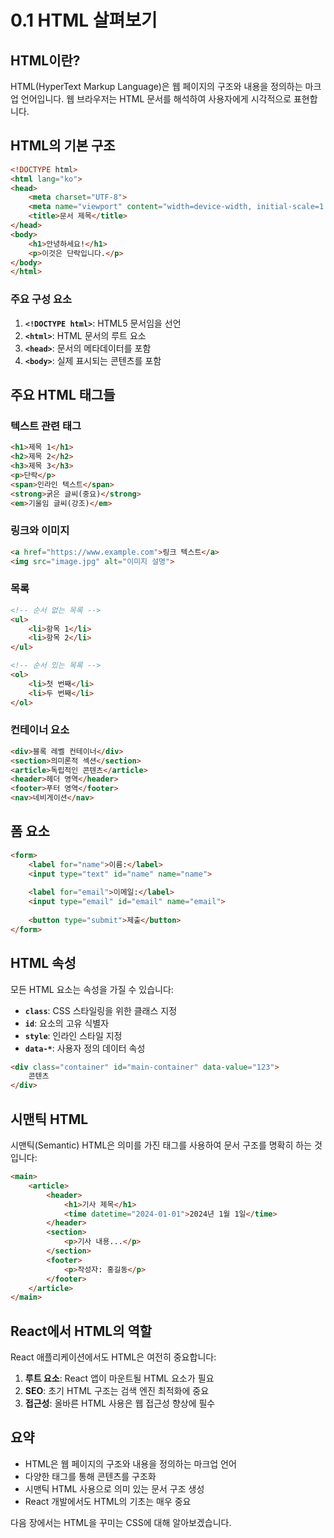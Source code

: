 # 0.1 HTML 살펴보기

## HTML이란?

HTML(HyperText Markup Language)은 웹 페이지의 구조와 내용을 정의하는 마크업 언어입니다. 웹 브라우저는 HTML 문서를 해석하여 사용자에게 시각적으로 표현합니다.

## HTML의 기본 구조

```html
<!DOCTYPE html>
<html lang="ko">
<head>
    <meta charset="UTF-8">
    <meta name="viewport" content="width=device-width, initial-scale=1.0">
    <title>문서 제목</title>
</head>
<body>
    <h1>안녕하세요!</h1>
    <p>이것은 단락입니다.</p>
</body>
</html>
```

### 주요 구성 요소

1. **`<!DOCTYPE html>`**: HTML5 문서임을 선언
2. **`<html>`**: HTML 문서의 루트 요소
3. **`<head>`**: 문서의 메타데이터를 포함
4. **`<body>`**: 실제 표시되는 콘텐츠를 포함

## 주요 HTML 태그들

### 텍스트 관련 태그

```html
<h1>제목 1</h1>
<h2>제목 2</h2>
<h3>제목 3</h3>
<p>단락</p>
<span>인라인 텍스트</span>
<strong>굵은 글씨(중요)</strong>
<em>기울임 글씨(강조)</em>
```

### 링크와 이미지

```html
<a href="https://www.example.com">링크 텍스트</a>
<img src="image.jpg" alt="이미지 설명">
```

### 목록

```html
<!-- 순서 없는 목록 -->
<ul>
    <li>항목 1</li>
    <li>항목 2</li>
</ul>

<!-- 순서 있는 목록 -->
<ol>
    <li>첫 번째</li>
    <li>두 번째</li>
</ol>
```

### 컨테이너 요소

```html
<div>블록 레벨 컨테이너</div>
<section>의미론적 섹션</section>
<article>독립적인 콘텐츠</article>
<header>헤더 영역</header>
<footer>푸터 영역</footer>
<nav>네비게이션</nav>
```

## 폼 요소

```html
<form>
    <label for="name">이름:</label>
    <input type="text" id="name" name="name">
    
    <label for="email">이메일:</label>
    <input type="email" id="email" name="email">
    
    <button type="submit">제출</button>
</form>
```

## HTML 속성

모든 HTML 요소는 속성을 가질 수 있습니다:

- **`class`**: CSS 스타일링을 위한 클래스 지정
- **`id`**: 요소의 고유 식별자
- **`style`**: 인라인 스타일 지정
- **`data-*`**: 사용자 정의 데이터 속성

```html
<div class="container" id="main-container" data-value="123">
    콘텐츠
</div>
```

## 시맨틱 HTML

시맨틱(Semantic) HTML은 의미를 가진 태그를 사용하여 문서 구조를 명확히 하는 것입니다:

```html
<main>
    <article>
        <header>
            <h1>기사 제목</h1>
            <time datetime="2024-01-01">2024년 1월 1일</time>
        </header>
        <section>
            <p>기사 내용...</p>
        </section>
        <footer>
            <p>작성자: 홍길동</p>
        </footer>
    </article>
</main>
```

## React에서 HTML의 역할

React 애플리케이션에서도 HTML은 여전히 중요합니다:

1. **루트 요소**: React 앱이 마운트될 HTML 요소가 필요
2. **SEO**: 초기 HTML 구조는 검색 엔진 최적화에 중요
3. **접근성**: 올바른 HTML 사용은 웹 접근성 향상에 필수

## 요약

- HTML은 웹 페이지의 구조와 내용을 정의하는 마크업 언어
- 다양한 태그를 통해 콘텐츠를 구조화
- 시맨틱 HTML 사용으로 의미 있는 문서 구조 생성
- React 개발에서도 HTML의 기초는 매우 중요

다음 장에서는 HTML을 꾸미는 CSS에 대해 알아보겠습니다.